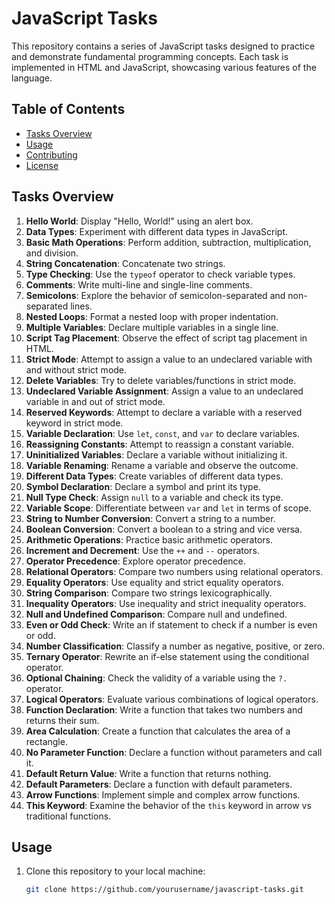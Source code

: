 # JavaScript Tasks 

This repository contains a series of JavaScript tasks designed to practice and demonstrate fundamental programming concepts. Each task is implemented in HTML and JavaScript, showcasing various features of the language.

## Table of Contents

- [Tasks Overview](#tasks-overview)
- [Usage](#usage)
- [Contributing](#contributing)
- [License](#license)

## Tasks Overview

1. **Hello World**: Display "Hello, World!" using an alert box.
2. **Data Types**: Experiment with different data types in JavaScript.
3. **Basic Math Operations**: Perform addition, subtraction, multiplication, and division.
4. **String Concatenation**: Concatenate two strings.
5. **Type Checking**: Use the `typeof` operator to check variable types.
6. **Comments**: Write multi-line and single-line comments.
7. **Semicolons**: Explore the behavior of semicolon-separated and non-separated lines.
8. **Nested Loops**: Format a nested loop with proper indentation.
9. **Multiple Variables**: Declare multiple variables in a single line.
10. **Script Tag Placement**: Observe the effect of script tag placement in HTML.
11. **Strict Mode**: Attempt to assign a value to an undeclared variable with and without strict mode.
12. **Delete Variables**: Try to delete variables/functions in strict mode.
13. **Undeclared Variable Assignment**: Assign a value to an undeclared variable in and out of strict mode.
14. **Reserved Keywords**: Attempt to declare a variable with a reserved keyword in strict mode.
15. **Variable Declaration**: Use `let`, `const`, and `var` to declare variables.
16. **Reassigning Constants**: Attempt to reassign a constant variable.
17. **Uninitialized Variables**: Declare a variable without initializing it.
18. **Variable Renaming**: Rename a variable and observe the outcome.
19. **Different Data Types**: Create variables of different data types.
20. **Symbol Declaration**: Declare a symbol and print its type.
21. **Null Type Check**: Assign `null` to a variable and check its type.
22. **Variable Scope**: Differentiate between `var` and `let` in terms of scope.
23. **String to Number Conversion**: Convert a string to a number.
24. **Boolean Conversion**: Convert a boolean to a string and vice versa.
25. **Arithmetic Operations**: Practice basic arithmetic operators.
26. **Increment and Decrement**: Use the `++` and `--` operators.
27. **Operator Precedence**: Explore operator precedence.
28. **Relational Operators**: Compare two numbers using relational operators.
29. **Equality Operators**: Use equality and strict equality operators.
30. **String Comparison**: Compare two strings lexicographically.
31. **Inequality Operators**: Use inequality and strict inequality operators.
32. **Null and Undefined Comparison**: Compare null and undefined.
33. **Even or Odd Check**: Write an if statement to check if a number is even or odd.
34. **Number Classification**: Classify a number as negative, positive, or zero.
35. **Ternary Operator**: Rewrite an if-else statement using the conditional operator.
36. **Optional Chaining**: Check the validity of a variable using the `?.` operator.
37. **Logical Operators**: Evaluate various combinations of logical operators.
38. **Function Declaration**: Write a function that takes two numbers and returns their sum.
39. **Area Calculation**: Create a function that calculates the area of a rectangle.
40. **No Parameter Function**: Declare a function without parameters and call it.
41. **Default Return Value**: Write a function that returns nothing.
42. **Default Parameters**: Declare a function with default parameters.
43. **Arrow Functions**: Implement simple and complex arrow functions.
44. **This Keyword**: Examine the behavior of the `this` keyword in arrow vs traditional functions.

## Usage

1. Clone this repository to your local machine:
   ```bash
   git clone https://github.com/yourusername/javascript-tasks.git
